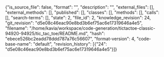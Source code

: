{"is_source_file": false, "format": "", "description": "", "external_files": [], "external_methods": [], "published": [], "classes": [], "methods": [], "calls": [], "search-terms": [], "state": 2, "file_id": 2, "knowledge_revision": 24, "git_revision": "d5e08c46eac90e8bd3b6ef75ac6e17319646a4e5", "filename": "/home/kavia/workspace/code-generation/tictactoe-classic-94920-94925/tic_tac_toe/README.md", "hash": "ebece526bc2eadd78ddd787a76c56607", "format-version": 4, "code-base-name": "default", "revision_history": [{"24": "d5e08c46eac90e8bd3b6ef75ac6e17319646a4e5"}]}
